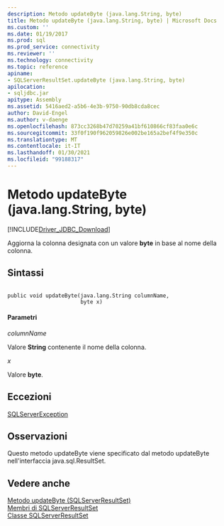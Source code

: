 ```yaml
---
description: Metodo updateByte (java.lang.String, byte)
title: Metodo updateByte (java.lang.String, byte) | Microsoft Docs
ms.custom: ''
ms.date: 01/19/2017
ms.prod: sql
ms.prod_service: connectivity
ms.reviewer: ''
ms.technology: connectivity
ms.topic: reference
apiname:
- SQLServerResultSet.updateByte (java.lang.String, byte)
apilocation:
- sqljdbc.jar
apitype: Assembly
ms.assetid: 5416aed2-a5b6-4e3b-9750-90db8cda8cec
author: David-Engel
ms.author: v-daenge
ms.openlocfilehash: 873cc3268b47d70259a41bf610866cf83faa0e6c
ms.sourcegitcommit: 33f0f190f962059826e002be165a2bef4f9e350c
ms.translationtype: MT
ms.contentlocale: it-IT
ms.lasthandoff: 01/30/2021
ms.locfileid: "99188317"
---
```

# <a name="updatebyte-method-javalangstring-byte"></a>Metodo updateByte (java.lang.String, byte)
[!INCLUDE[Driver_JDBC_Download](../../../includes/driver_jdbc_download.md)]

  Aggiorna la colonna designata con un valore **byte** in base al nome della colonna.  
  
## <a name="syntax"></a>Sintassi  
  
```  
  
public void updateByte(java.lang.String columnName,  
                       byte x)  
```  
  
#### <a name="parameters"></a>Parametri  
 *columnName*  
  
 Valore **String** contenente il nome della colonna.  
  
 *x*  
  
 Valore **byte**.  
  
## <a name="exceptions"></a>Eccezioni  
 [SQLServerException](../../../connect/jdbc/reference/sqlserverexception-class.md)  
  
## <a name="remarks"></a>Osservazioni  
 Questo metodo updateByte viene specificato dal metodo updateByte nell'interfaccia java.sql.ResultSet.  
  
## <a name="see-also"></a>Vedere anche  
 [Metodo updateByte &#40;SQLServerResultSet&#41;](../../../connect/jdbc/reference/updatebyte-method-sqlserverresultset.md)   
 [Membri di SQLServerResultSet](../../../connect/jdbc/reference/sqlserverresultset-members.md)   
 [Classe SQLServerResultSet](../../../connect/jdbc/reference/sqlserverresultset-class.md)  
  
  
